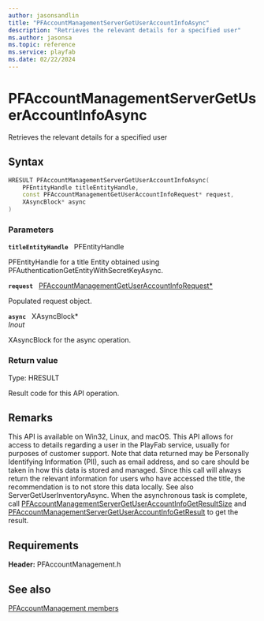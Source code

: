 ```yaml
---
author: jasonsandlin
title: "PFAccountManagementServerGetUserAccountInfoAsync"
description: "Retrieves the relevant details for a specified user"
ms.author: jasonsa
ms.topic: reference
ms.service: playfab
ms.date: 02/22/2024
---
```


# PFAccountManagementServerGetUserAccountInfoAsync  

Retrieves the relevant details for a specified user  

## Syntax  
  
```cpp
HRESULT PFAccountManagementServerGetUserAccountInfoAsync(  
    PFEntityHandle titleEntityHandle,  
    const PFAccountManagementGetUserAccountInfoRequest* request,  
    XAsyncBlock* async  
)  
```  
  
### Parameters  
  
**`titleEntityHandle`** &nbsp; PFEntityHandle  
  
PFEntityHandle for a title Entity obtained using PFAuthenticationGetEntityWithSecretKeyAsync.  
  
**`request`** &nbsp; [PFAccountManagementGetUserAccountInfoRequest*](../../pfaccountmanagementtypes/structs/pfaccountmanagementgetuseraccountinforequest.md)  
  
Populated request object.  
  
**`async`** &nbsp; XAsyncBlock*  
*_Inout_*  
  
XAsyncBlock for the async operation.  
  
  
### Return value
Type: HRESULT
  
Result code for this API operation.
  
## Remarks  
  
This API is available on Win32, Linux, and macOS. This API allows for access to details regarding a user in the PlayFab service, usually for purposes of customer support. Note that data returned may be Personally Identifying Information (PII), such as email address, and so care should be taken in how this data is stored and managed. Since this call will always return the relevant information for users who have accessed the title, the recommendation is to not store this data locally. See also ServerGetUserInventoryAsync. When the asynchronous task is complete, call [PFAccountManagementServerGetUserAccountInfoGetResultSize](pfaccountmanagementservergetuseraccountinfogetresultsize.md) and [PFAccountManagementServerGetUserAccountInfoGetResult](pfaccountmanagementservergetuseraccountinfogetresult.md) to get the result.
  
## Requirements  
  
**Header:** PFAccountManagement.h
  
## See also  
[PFAccountManagement members](../pfaccountmanagement_members.md)  

  
  
